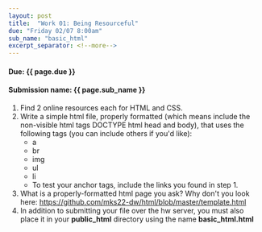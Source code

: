 ```yaml
---
layout: post
title:  "Work 01: Being Resourceful"
due: "Friday 02/07 8:00am"
sub_name: "basic_html"
excerpt_separator: <!--more-->
---
```


#### Due: {{ page.due }}

#### Submission name: {{ page.sub_name }}
<!--more-->

1. Find 2 online resources each for HTML and CSS.
2. Write a simple html file, properly formatted (which means include the non-visible html tags DOCTYPE html  head and body), that uses the following tags (you can include others if you'd like):
   * a
   * br
   * img
   * ul
   * li
   * To test your anchor tags, include the links you found in step 1.
3. What is a properly-formatted html page you ask? Why don't you look here: <https://github.com/mks22-dw/html/blob/master/template.html>
4. In addition to submitting your file over the hw server, you must also place it in your __public_html__ directory using the name __basic_html.html__
